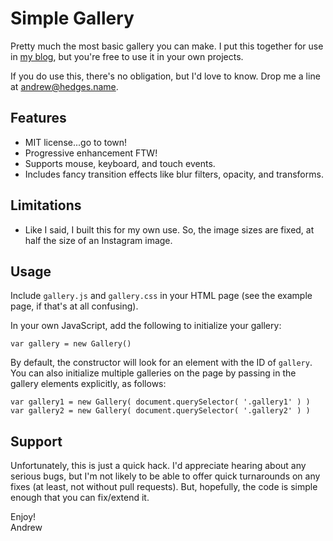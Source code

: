 Simple Gallery
===

Pretty much the most basic gallery you can make. I put this together for use in [my blog](http://andrew.hedges.name/blog/), but you're free to use it in your own projects.

If you do use this, there's no obligation, but I'd love to know. Drop me a line at [andrew@hedges.name](mailto:andrew@hedges.name).

Features
---
* MIT license...go to town!
* Progressive enhancement FTW!
* Supports mouse, keyboard, and touch events.
* Includes fancy transition effects like blur filters, opacity, and transforms.

Limitations
---
* Like I said, I built this for my own use. So, the image sizes are fixed, at half the size of an Instagram image.

Usage
---
Include `gallery.js` and `gallery.css` in your HTML page (see the example page, if that's at all confusing).

In your own JavaScript, add the following to initialize your gallery:

    var gallery = new Gallery()

By default, the constructor will look for an element with the ID of `gallery`. You can also initialize multiple galleries on the page by passing in the gallery elements explicitly, as follows:

    var gallery1 = new Gallery( document.querySelector( '.gallery1' ) )
    var gallery2 = new Gallery( document.querySelector( '.gallery2' ) )

Support
---
Unfortunately, this is just a quick hack. I'd appreciate hearing about any serious bugs, but I'm not likely to be able to offer quick turnarounds on any fixes (at least, not without pull requests). But, hopefully, the code is simple enough that you can fix/extend it.

Enjoy!  
Andrew